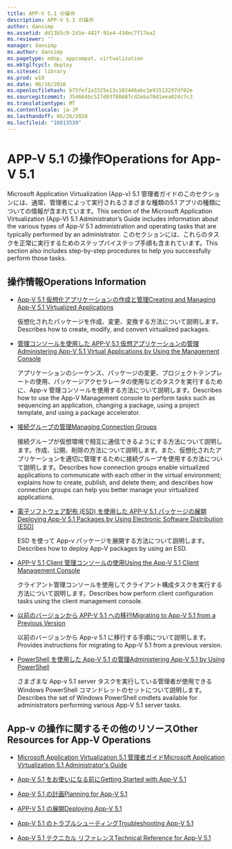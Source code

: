 ```yaml
---
title: APP-V 5.1 の操作
description: APP-V 5.1 の操作
author: dansimp
ms.assetid: dd13b5c9-2d1e-442f-91e4-43dec7f17ea2
ms.reviewer: ''
manager: dansimp
ms.author: dansimp
ms.pagetype: mdop, appcompat, virtualization
ms.mktglfcycl: deploy
ms.sitesec: library
ms.prod: w10
ms.date: 06/16/2016
ms.openlocfilehash: b75fef2a3325e13c102446abc1e91513297df02e
ms.sourcegitcommit: 354664bc527d93f80687cd2eba70d1eea024c7c3
ms.translationtype: MT
ms.contentlocale: ja-JP
ms.lasthandoff: 06/26/2020
ms.locfileid: "10813539"
---
```

# <span data-ttu-id="0b1d9-103">APP-V 5.1 の操作</span><span class="sxs-lookup"><span data-stu-id="0b1d9-103">Operations for App-V 5.1</span></span>


<span data-ttu-id="0b1d9-104">Microsoft Application Virtualization (App-v) 5.1 管理者ガイドのこのセクションには、通常、管理者によって実行されるさまざまな種類の5.1 アプリの種類についての情報が含まれています。</span><span class="sxs-lookup"><span data-stu-id="0b1d9-104">This section of the Microsoft Application Virtualization (App-V) 5.1 Administrator’s Guide includes information about the various types of App-V 5.1 administration and operating tasks that are typically performed by an administrator.</span></span> <span data-ttu-id="0b1d9-105">このセクションには、これらのタスクを正常に実行するためのステップバイステップ手順も含まれています。</span><span class="sxs-lookup"><span data-stu-id="0b1d9-105">This section also includes step-by-step procedures to help you successfully perform those tasks.</span></span>

## <span data-ttu-id="0b1d9-106">操作情報</span><span class="sxs-lookup"><span data-stu-id="0b1d9-106">Operations Information</span></span>


-   [<span data-ttu-id="0b1d9-107">App-V 5.1 仮想化アプリケーションの作成と管理</span><span class="sxs-lookup"><span data-stu-id="0b1d9-107">Creating and Managing App-V 5.1 Virtualized Applications</span></span>](creating-and-managing-app-v-51-virtualized-applications.md)

    <span data-ttu-id="0b1d9-108">仮想化されたパッケージを作成、変更、変換する方法について説明します。</span><span class="sxs-lookup"><span data-stu-id="0b1d9-108">Describes how to create, modify, and convert virtualized packages.</span></span>

-   [<span data-ttu-id="0b1d9-109">管理コンソールを使用した APP-V 5.1 仮想アプリケーションの管理</span><span class="sxs-lookup"><span data-stu-id="0b1d9-109">Administering App-V 5.1 Virtual Applications by Using the Management Console</span></span>](administering-app-v-51-virtual-applications-by-using-the-management-console.md)

    <span data-ttu-id="0b1d9-110">アプリケーションのシーケンス、パッケージの変更、プロジェクトテンプレートの使用、パッケージアクセラレータの使用などのタスクを実行するために、App-v 管理コンソールを使用する方法について説明します。</span><span class="sxs-lookup"><span data-stu-id="0b1d9-110">Describes how to use the App-V Management console to perform tasks such as sequencing an application, changing a package, using a project template, and using a package accelerator.</span></span>

-   [<span data-ttu-id="0b1d9-111">接続グループの管理</span><span class="sxs-lookup"><span data-stu-id="0b1d9-111">Managing Connection Groups</span></span>](managing-connection-groups51.md)

    <span data-ttu-id="0b1d9-112">接続グループが仮想環境で相互に通信できるようにする方法について説明します。作成、公開、削除の方法について説明します。また、仮想化されたアプリケーションを適切に管理するために接続グループを使用する方法について説明します。</span><span class="sxs-lookup"><span data-stu-id="0b1d9-112">Describes how connection groups enable virtualized applications to communicate with each other in the virtual environment; explains how to create, publish, and delete them; and describes how connection groups can help you better manage your virtualized applications.</span></span>

-   [<span data-ttu-id="0b1d9-113">電子ソフトウェア配布 (ESD) を使用した APP-V 5.1 パッケージの展開</span><span class="sxs-lookup"><span data-stu-id="0b1d9-113">Deploying App-V 5.1 Packages by Using Electronic Software Distribution (ESD)</span></span>](deploying-app-v-51-packages-by-using-electronic-software-distribution--esd-.md)

    <span data-ttu-id="0b1d9-114">ESD を使って App-v パッケージを展開する方法について説明します。</span><span class="sxs-lookup"><span data-stu-id="0b1d9-114">Describes how to deploy App-V packages by using an ESD.</span></span>

-   [<span data-ttu-id="0b1d9-115">APP-V 5.1 Client 管理コンソールの使用</span><span class="sxs-lookup"><span data-stu-id="0b1d9-115">Using the App-V 5.1 Client Management Console</span></span>](using-the-app-v-51-client-management-console.md)

    <span data-ttu-id="0b1d9-116">クライアント管理コンソールを使用してクライアント構成タスクを実行する方法について説明します。</span><span class="sxs-lookup"><span data-stu-id="0b1d9-116">Describes how perform client configuration tasks using the client management console.</span></span>

-   [<span data-ttu-id="0b1d9-117">以前のバージョンから APP-V 5.1 への移行</span><span class="sxs-lookup"><span data-stu-id="0b1d9-117">Migrating to App-V 5.1 from a Previous Version</span></span>](migrating-to-app-v-51-from-a-previous-version.md)

    <span data-ttu-id="0b1d9-118">以前のバージョンから App-v 5.1 に移行する手順について説明します。</span><span class="sxs-lookup"><span data-stu-id="0b1d9-118">Provides instructions for migrating to App-V 5.1 from a previous version.</span></span>

-   [<span data-ttu-id="0b1d9-119">PowerShell を使用した App-V 5.1 の管理</span><span class="sxs-lookup"><span data-stu-id="0b1d9-119">Administering App-V 5.1 by Using PowerShell</span></span>](administering-app-v-51-by-using-powershell.md)

    <span data-ttu-id="0b1d9-120">さまざまな App-v 5.1 server タスクを実行している管理者が使用できる Windows PowerShell コマンドレットのセットについて説明します。</span><span class="sxs-lookup"><span data-stu-id="0b1d9-120">Describes the set of Windows PowerShell cmdlets available for administrators performing various App-V 5.1 server tasks.</span></span>






## <span data-ttu-id="0b1d9-121">App-v の操作に関するその他のリソース</span><span class="sxs-lookup"><span data-stu-id="0b1d9-121">Other Resources for App-V Operations</span></span>


-   [<span data-ttu-id="0b1d9-122">Microsoft Application Virtualization 5.1 管理者ガイド</span><span class="sxs-lookup"><span data-stu-id="0b1d9-122">Microsoft Application Virtualization 5.1 Administrator's Guide</span></span>](microsoft-application-virtualization-51-administrators-guide.md)

-   [<span data-ttu-id="0b1d9-123">App-V 5.1 をお使いになる前に</span><span class="sxs-lookup"><span data-stu-id="0b1d9-123">Getting Started with App-V 5.1</span></span>](getting-started-with-app-v-51.md)

-   [<span data-ttu-id="0b1d9-124">App-V 5.1 の計画</span><span class="sxs-lookup"><span data-stu-id="0b1d9-124">Planning for App-V 5.1</span></span>](planning-for-app-v-51.md)

-   [<span data-ttu-id="0b1d9-125">APP-V 5.1 の展開</span><span class="sxs-lookup"><span data-stu-id="0b1d9-125">Deploying App-V 5.1</span></span>](deploying-app-v-51.md)

-   [<span data-ttu-id="0b1d9-126">App-V 5.1 のトラブルシューティング</span><span class="sxs-lookup"><span data-stu-id="0b1d9-126">Troubleshooting App-V 5.1</span></span>](troubleshooting-app-v-51.md)

-   [<span data-ttu-id="0b1d9-127">App-V 5.1 テクニカル リファレンス</span><span class="sxs-lookup"><span data-stu-id="0b1d9-127">Technical Reference for App-V 5.1</span></span>](technical-reference-for-app-v-51.md)

 

 





